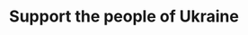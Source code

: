 ---
title: Support the people of Ukraine
emoji: 🇺🇦
emojipedia: https://emojipedia.org/flag-ukraine/
more_url: https://time.com/6151353/how-to-help-ukraine-people/
month: 3
year: 2022
---